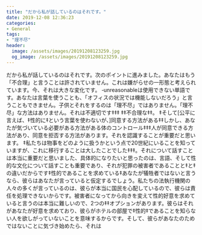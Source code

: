 ```yaml
---
title: "だから私が話しているのはそれです。"
date: 2019-12-08 12:36:23
categories:
- General
tags:
- "理不尽"
header:
  image: /assets/images/20191208123259.jpg
  og_image: /assets/images/20191208123259.jpg
---
```


だから私が話しているのはそれです。次のポイントに進みました。あなたはもう「不合理」と言うことは許されていません。これは嫌がらせの一形態と考えられています。今、それは大きな変化です。 ‐unreasonable‬は使用できない単語です。あなたは言葉を使うことも、「オフィスの状況では機能しないだろう」と言うこともできません。子供とそれをするのは「理不尽」ではありません。「理不尽」な方法はありません。それは不適切です‡‡‡ ‡‡不合理な‡‡。 ‡そして[公平に言えば、‡性的に‡という言葉を使わないが、]同意する方法がある‡‡しかし、あなたが気づいている必要がある方法がある体のコントロール‡‡‡人が同意できる方法があり、同意を拒否する方法があります。それを認識することが重要だと思います。 ‡私たちは物事をどのように扱うかという点で20世紀にいることを知っていますが、これに移行することは大したことでした‡‡‡。それについて話すことは本当に重要だと思いました、具体的になりたいと思ったのは、言語、そして性的な文化について話すことも重要であり、それが犯罪の被害者であることと‡と‡の違いだからです‡性的であることを求めている‡あなたが犠牲者ではないと言うなら、彼らはあなたが言っていると仮定するでしょう。私たちの法執行機関の人々の多くが言っているのは、彼らが本当に国民を心配しているので、彼らは責任を処理できないからです。被害者になってから向きを変えて性的好意を求めていると言うのは本当に難しいので、2つの‡‡オプションがあります。彼らはそれがあなたが好意を求めており、彼らがホテルの部屋で‡性的‡であることを知らない人を欲しがっていないことを意味するからです。そして、彼らがあなたのためではないことに気づき始めたら、それは
